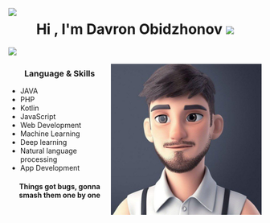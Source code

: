 <img align="left" height="20" src="https://profile-counter.glitch.me/itech-programmer/count.svg"> <h1 align="center">Hi , I'm Davron Obidzhonov <img src="https://media.giphy.com/media/hvRJCLFzcasrR4ia7z/giphy.gif" width="35"></h1>
<img src="https://user-images.githubusercontent.com/73097560/115834477-dbab4500-a447-11eb-908a-139a6edaec5c.gif">

<img align="right" src="https://github.com/itech-programmer/itech-programmer/blob/main/avatar.jpg" height="300" width="300">

<h3 align="center"> Language & Skills </h3>

- JAVA
- PHP
- Kotlin
- JavaScript
- Web Development
- Machine Learning
- Deep learning
- Natural language processing
- App Development

<h4 align="center">Things got bugs, gonna smash them one by one</h4>

<!--
**itech-programmer/itech-programmer** is a ✨ _special_ ✨ repository because its `README.md` (this file) appears on your GitHub profile.

Here are some ideas to get you started:

- 🔭 I’m currently working on ...
- 🌱 I’m currently learning ...
- 👯 I’m looking to collaborate on ...
- 🤔 I’m looking for help with ...
- 💬 Ask me about ...
- 📫 How to reach me: ...
- 😄 Pronouns: ...
- ⚡ Fun fact: ...
-->
